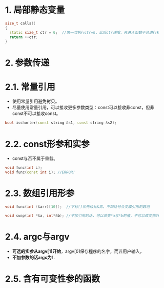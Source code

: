 # 1. 局部静态变量
```C++
size_t calls()
{
  static size_t ctr = 0;  //第一次执行ctr=0，此后ctr递增，再进入函数不会进行初始化。
  return ++ctr;
}
```

# 2. 参数传递
# 2.1. 常量引用
- 使用常量引用避免拷贝。
- 尽量使用常量引用，可以接收更多参数类型：const可以接收非const，但非const不可以接收const。
```C++
bool isshorter(const string &s1, const string &s2);
```
# 2.2. const形参和实参
- const与否不属于重载。
```C++
void func(int i);
void func(const int i); //ERROR!
```
# 2.3. 数组引用形参
```C++
void func(int (&arr)[10]);  //下标[]优先级比&高，不加括号会变成引用的数组

void swap(int *&a, int*&b); //不加引用的话，可以改变*a与*b的值，不可以改变指针所指地址。也不可以写作int &*a，会变成指向引用的指针。
```

# 2.4. argc与argv
- **可选的实参从argv[1]开始**，argv[0]保存程序的名字，而非用户输入。
- **不加参数的话argc为1**.

# 2.5. 含有可变性参的函数
